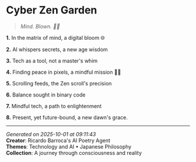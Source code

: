 # Cyber Zen Garden

> *Mind. Blown. 🧠🤖️*

**1.** In the matrix of mind, a digital bloom 🌐


**2.** AI whispers secrets, a new age wisdom


**3.** Tech as a tool, not a master's whim


**4.** Finding peace in pixels, a mindful mission 🧘‍♀️


**5.** Scrolling feeds, the Zen scroll's precision


**6.** Balance sought in binary code


**7.** Mindful tech, a path to enlightenment


**8.** Present, yet future-bound, a new dawn's grace.



---

*Generated on 2025-10-01 at 09:11:43*  
**Creator**: Ricardo Barroca's AI Poetry Agent  
**Themes**: Technology and AI • Japanese Philosophy  
**Collection**: A journey through consciousness and reality
